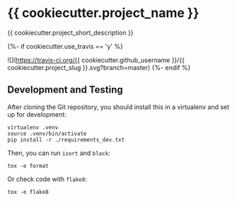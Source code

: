 # {{ cookiecutter.project_name }}
{{ cookiecutter.project_short_description }}

{%- if cookiecutter.use_travis == 'y' %}

![](https://travis-ci.org/{{ cookiecutter.github_username }}/{{ cookiecutter.project_slug }}.svg?branch=master)
{%- endif %}

## Development and Testing
After cloning the Git repository, you should install this 
in a virtualenv and set up for development:
```shell script
virtualenv .venv
source .venv/bin/activate
pip install -r ./requirements_dev.txt
```

Then, you can run `isort` and `black`:
```shell script
tox -e format
```

Or check code with `flake8`:
```shell script
tox -e flake8
```
